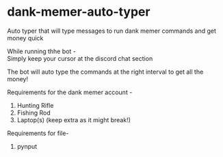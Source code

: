 # dank-memer-auto-typer
Auto typer that will type messages to run dank memer commands and get money quick

While running thhe bot -  
Simply keep your cursor at the discord chat section

The bot will auto type the commands at the right interval to get all the money!

Requirements for the dank memer account - 
1) Hunting Rifle
2) Fishing Rod
3) Laptop(s) (keep extra as it might break!)

Requirements for file-
1) pynput
